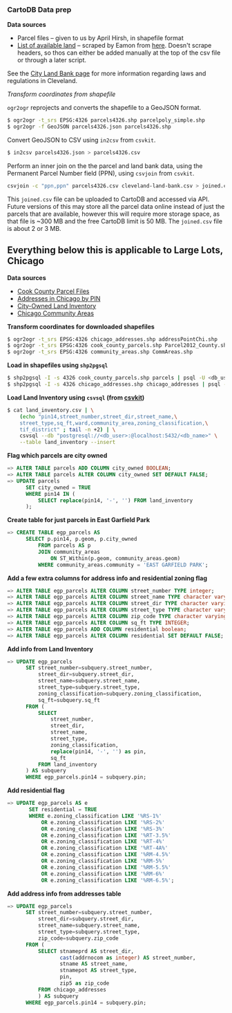 ### CartoDB Data prep

**Data sources**
* Parcel files – given to us by April Hirsh, in shapefile format
* [List of available land](https://github.com/opencleveland/web-scraping) – scraped by Eamon from [here](http://cd.city.cleveland.oh.us/scripts/cityport.php). Doesn't scrape headers, so thos can either be added manually at the top of the csv file or through a later script.

See the [City Land Bank page](http://www.city.cleveland.oh.us/CityofCleveland/Home/Government/CityAgencies/CommunityDevelopment/LandBank?_piref34_1378101_34_12995_12995.tabstring=Pricing) for more information regarding laws and regulations in Cleveland.

*Transform coordinates from shapefile*

`ogr2ogr` reprojects and converts the shapefile to a GeoJSON format.

```bash
$ ogr2ogr -t_srs EPSG:4326 parcels4326.shp parcelpoly_simple.shp 
$ ogr2ogr -f GeoJSON parcels4326.json parcels4326.shp
```

Convert GeoJSON to CSV using `in2csv` from `csvkit`.

```bash
$ in2csv parcels4326.json > parcels4326.csv
```

Perform an inner join on the the parcel and land bank data, using the Permanent Parcel Number field (PPN), using `csvjoin` from `csvkit`.
```bash
csvjoin -c "ppn,ppn" parcels4326.csv cleveland-land-bank.csv > joined.csv
```
This `joined.csv` file can be uploaded to CartoDB and accessed via API. Future versions of this may store all the parcel data online instead of just the parcels that are available, however this will require more storage space, as that file is ~300 MB and the free CartoDB limit is 50 MB. The `joined.csv` file is about 2 or 3 MB.

## Everything below this is applicable to Large Lots, Chicago

**Data sources**

* [Cook County Parcel Files](https://datacatalog.cookcountyil.gov/GIS-Maps/ccgisdata-Parcel-2012/e62c-6rz8)
* [Addresses in Chicago by PIN](https://datacatalog.cookcountyil.gov/GIS-Maps/ccgisdata-Address-Point-Chicago/jev2-4wjs)
* [City-Owned Land Inventory](https://data.cityofchicago.org/Community-Economic-Development/City-Owned-Land-Inventory/aksk-kvfp)
* [Chicago Community Areas](https://data.cityofchicago.org/Facilities-Geographic-Boundaries/Boundaries-Community-Areas-current-/cauq-8yn6)

**Transform coordinates for downloaded shapefiles**

```bash 
$ ogr2ogr -t_srs EPSG:4326 chicago_addresses.shp addressPointChi.shp
$ ogr2ogr -t_srs EPSG:4326 cook_county_parcels.shp Parcel2012_County.shp
$ ogr2ogr -t_srs EPSG:4326 community_areas.shp CommAreas.shp
```

**Load in shapefiles using ``shp2pgsql``**

```bash 
$ shp2pgsql -I -s 4326 cook_county_parcels.shp parcels | psql -U <db_user> -d <db_name>
$ shp2pgsql -I -s 4326 chicago_addresses.shp chicago_addresses | psql -U postgres -d wopr
```

**Load Land Inventory using ``csvsql`` (from [csvkit](http://csvkit.readthedocs.org/))**

```bash
$ cat land_inventory.csv | \
    (echo "pin14,street_number,street_dir,street_name,\
    street_type,sq_ft,ward,community_area,zoning_classification,\
    tif_district" ; tail -n +2) | \
    csvsql --db "postgresql://<db_user>:@localhost:5432/<db_name>" \
    --table land_inventory --insert
```

**Flag which parcels are city owned**

```sql
=> ALTER TABLE parcels ADD COLUMN city_owned BOOLEAN;
=> ALTER TABLE parcels ALTER COLUMN city_owned SET DEFAULT FALSE;
=> UPDATE parcels 
      SET city_owned = TRUE 
      WHERE pin14 IN (
          SELECT replace(pin14, '-', '') FROM land_inventory
      );
```

**Create table for just parcels in East Garfield Park**

```sql
=> CREATE TABLE egp_parcels AS 
      SELECT p.pin14, p.geom, p.city_owned 
          FROM parcels AS p 
          JOIN community_areas 
              ON ST_Within(p.geom, community_areas.geom) 
          WHERE community_areas.community = 'EAST GARFIELD PARK';
```

**Add a few extra columns for address info and residential zoning flag**

```sql
=> ALTER TABLE egp_parcels ALTER COLUMN street_number TYPE integer;
=> ALTER TABLE egp_parcels ALTER COLUMN street_name TYPE character varying(24);
=> ALTER TABLE egp_parcels ALTER COLUMN street_dir TYPE character varying(14);
=> ALTER TABLE egp_parcels ALTER COLUMN street_type TYPE character varying(14);
=> ALTER TABLE egp_parcels ALTER COLUMN zip_code TYPE character varying(5);
=> ALTER TABLE egp_parcels ALTER COLUMN sq_ft TYPE INTEGER;
=> ALTER TABLE egp_parcels ADD COLUMN residential boolean;
=> ALTER TABLE egp_parcels ALTER COLUMN residential SET DEFAULT FALSE;
```

**Add info from Land Inventory**

```sql 
=> UPDATE egp_parcels 
      SET street_number=subquery.street_number, 
          street_dir=subquery.street_dir, 
          street_name=subquery.street_name, 
          street_type=subquery.street_type, 
          zoning_classification=subquery.zoning_classification,
          sq_ft=subquery.sq_ft 
      FROM (
          SELECT 
              street_number, 
              street_dir, 
              street_name, 
              street_type, 
              zoning_classification, 
              replace(pin14, '-', '') as pin,
              sq_ft 
          FROM land_inventory 
      ) AS subquery 
      WHERE egp_parcels.pin14 = subquery.pin;
```

**Add residential flag**

```sql
=> UPDATE egp_parcels AS e 
       SET residential = TRUE 
       WHERE e.zoning_classification LIKE '%RS-1%' 
           OR e.zoning_classification LIKE '%RS-2%' 
           OR e.zoning_classification LIKE '%RS-3%' 
           OR e.zoning_classification LIKE '%RT-3.5%' 
           OR e.zoning_classification LIKE '%RT-4%' 
           OR e.zoning_classification LIKE '%RT-4A%' 
           OR e.zoning_classification LIKE '%RM-4.5%' 
           OR e.zoning_classification LIKE '%RM-5%' 
           OR e.zoning_classification LIKE '%RM-5.5%' 
           OR e.zoning_classification LIKE '%RM-6%' 
           OR e.zoning_classification LIKE '%RM-6.5%';
```

**Add address info from addresses table**

```sql
=> UPDATE egp_parcels 
      SET street_number=subquery.street_number, 
          street_dir=subquery.street_dir, 
          street_name=subquery.street_name, 
          street_type=subquery.street_type,
          zip_code=subquery.zip_code
      FROM (
          SELECT stnameprd AS street_dir, 
                 cast(addrnocom as integer) AS street_number, 
                 stname AS street_name, 
                 stnamepot AS street_type, 
                 pin,
                 zip5 as zip_code
          FROM chicago_addresses
          ) AS subquery 
      WHERE egp_parcels.pin14 = subquery.pin;
```

